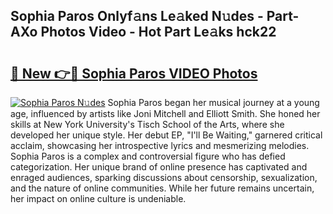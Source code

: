 ## Sophia Paros Onlyf𝚊ns Le𝚊ked N𝚞des - Part-AXo Photos Video - Hot Part Le𝚊ks hck22

# <h2><a href="http://ab33944.deff.icu/?id=Sophia+Paros">🔗 New 👉🔴 Sophia Paros VIDEO Photos</a></h2>

[![Sophia Paros N𝚞des](https://i.imgur.com/rIISA9y.gif)](http://ab33944.deff.icu/?id=Sophia+Paros)
Sophia Paros began her musical journey at a young age, influenced by artists like Joni Mitchell and Elliott Smith. She honed her skills at New York University's Tisch School of the Arts, where she developed her unique style. Her debut EP, "I'll Be Waiting," garnered critical acclaim, showcasing her introspective lyrics and mesmerizing melodies. Sophia Paros is a complex and controversial figure who has defied categorization. Her unique brand of online presence has captivated and enraged audiences, sparking discussions about censorship, sexualization, and the nature of online communities. While her future remains uncertain, her impact on online culture is undeniable.
